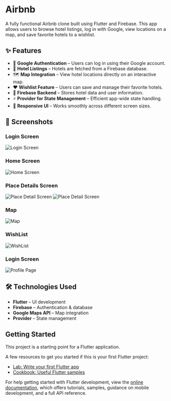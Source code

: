 
# Airbnb

A fully functional Airbnb clone built using Flutter and Firebase. This app allows users to browse hotel listings, log in with Google, view locations on a map, and save favorite hotels to a wishlist.

## ✨ Features
- 🔑 **Google Authentication** – Users can log in using their Google account.
- 🏨 **Hotel Listings** – Hotels are fetched from a Firebase database.
- 🗺️ **Map Integration** – View hotel locations directly on an interactive map.
- ❤️ **Wishlist Feature** – Users can save and manage their favorite hotels.
- 📡 **Firebase Backend** – Stores hotel data and user information.
- ⚡ **Provider for State Management** – Efficient app-wide state handling.
- 📱 **Responsive UI** – Works smoothly across different screen sizes.

## 📸 Screenshots

###  Login Screen
   ![Login Screen](asset/images/loginscreen.jpg)

###  Home Screen
   ![Home Screen](asset/images/homescreen.jpg)

### Place Details Screen
   ![Place Detail Screen](asset/images/placedetails.jpg)
   ![Place Detail Screen](asset/images/placedetails1.jpg)
###  Map
   ![Map](asset/images/map.jpg)

###  WishList
   ![WishList](asset/images/wishlist.jpg)

###  Login Screen
   ![Profile Page](asset/images/profilepage.jpg)

## 🛠️ Technologies Used
- **Flutter** – UI development
- **Firebase** – Authentication & database
- **Google Maps API** – Map integration
- **Provider** – State management




## Getting Started

This project is a starting point for a Flutter application.

A few resources to get you started if this is your first Flutter project:

- [Lab: Write your first Flutter app](https://docs.flutter.dev/get-started/codelab)
- [Cookbook: Useful Flutter samples](https://docs.flutter.dev/cookbook)

For help getting started with Flutter development, view the
[online documentation](https://docs.flutter.dev/), which offers tutorials,
samples, guidance on mobile development, and a full API reference.
